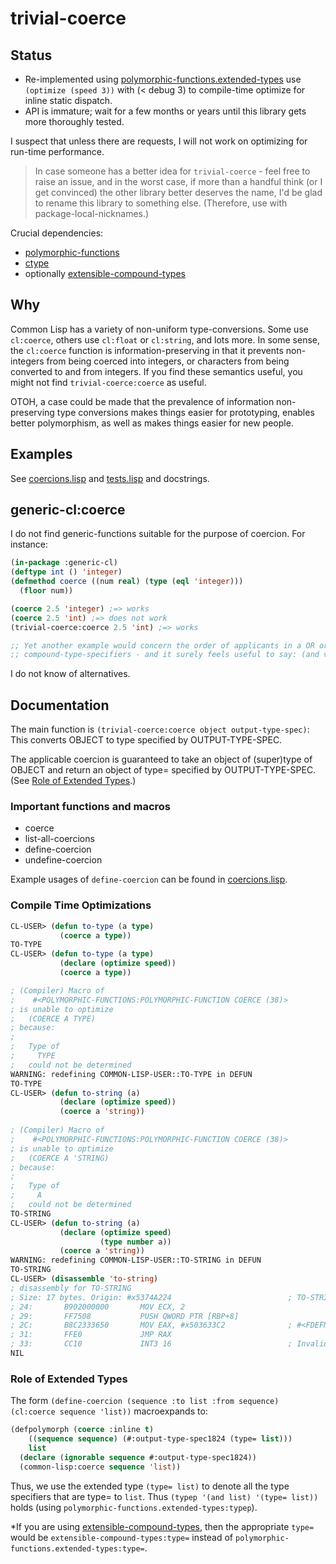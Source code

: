 # trivial-coerce

## Status

- Re-implemented using [polymorphic-functions.extended-types](https://github.com/digikar99/polymorphic-functions/) use `(optimize (speed 3))` with (< debug 3) to compile-time optimize for inline static dispatch.
- API is immature; wait for a few months or years until this library gets more thoroughly tested.

I suspect that unless there are requests, I will not work on optimizing for run-time performance.

>In case someone has a better idea for `trivial-coerce` - feel free to raise an issue, and in the worst case, if more than a handful think (or I get convinced) the other library better deserves the name, I'd be glad to rename this library to something else. (Therefore, use with package-local-nicknames.)

Crucial dependencies:

- [polymorphic-functions](https://github.com/digikar99/polymorphic-functions/)
- [ctype](https://github.com/s-expressionists/ctype/)
- optionally [extensible-compound-types](https://github.com/digikar99/extensible-compound-types/)

## Why

Common Lisp has a variety of non-uniform type-conversions. Some use `cl:coerce`, others use `cl:float` or `cl:string`, and lots more. In some sense, the `cl:coerce` function is information-preserving in that it prevents non-integers from being coerced into integers, or characters from being converted to and from integers. If you find these semantics useful, you might not find `trivial-coerce:coerce` as useful.

OTOH, a case could be made that the prevalence of information non-preserving type conversions makes things easier for prototyping, enables better polymorphism, as well as makes things easier for new people.

## Examples

See [coercions.lisp](./coercions.lisp) and [tests.lisp](./tests.lisp) and docstrings.

## generic-cl:coerce

I do not find generic-functions suitable for the purpose of coercion. For instance:

```lisp
(in-package :generic-cl)
(deftype int () 'integer)
(defmethod coerce ((num real) (type (eql 'integer)))
  (floor num))

(coerce 2.5 'integer) ;=> works
(coerce 2.5 'int) ;=> does not work
(trivial-coerce:coerce 2.5 'int) ;=> works

;; Yet another example would concern the order of applicants in a OR or AND or MEMBER
;; compound-type-specifiers - and it surely feels useful to say: (and vector (not string))
```

I do not know of alternatives.

## Documentation

The main function is `(trivial-coerce:coerce object output-type-spec)`:
This converts OBJECT to type specified by OUTPUT-TYPE-SPEC.

The applicable coercion is guaranteed to take an object of (super)type of OBJECT
and return an object of type= specified by OUTPUT-TYPE-SPEC. (See [Role of Extended Types](#role-of-extended-types).)

### Important functions and macros

- coerce
- list-all-coercions
- define-coercion
- undefine-coercion

Example usages of `define-coercion` can be found in [coercions.lisp](./coercions.lisp).

### Compile Time Optimizations

```lisp
CL-USER> (defun to-type (a type)
           (coerce a type))
TO-TYPE
CL-USER> (defun to-type (a type)
           (declare (optimize speed))
           (coerce a type))

; (Compiler) Macro of
;    #<POLYMORPHIC-FUNCTIONS:POLYMORPHIC-FUNCTION COERCE (38)> 
; is unable to optimize
;   (COERCE A TYPE)
; because:
;   
;   Type of
;     TYPE
;   could not be determined
WARNING: redefining COMMON-LISP-USER::TO-TYPE in DEFUN
TO-TYPE
CL-USER> (defun to-string (a)
           (declare (optimize speed))
           (coerce a 'string))
           
; (Compiler) Macro of
;    #<POLYMORPHIC-FUNCTIONS:POLYMORPHIC-FUNCTION COERCE (38)> 
; is unable to optimize
;   (COERCE A 'STRING)
; because:
;   
;   Type of
;     A
;   could not be determined
TO-STRING
CL-USER> (defun to-string (a)
           (declare (optimize speed)
                    (type number a))
           (coerce a 'string))
WARNING: redefining COMMON-LISP-USER::TO-STRING in DEFUN
TO-STRING
CL-USER> (disassemble 'to-string)
; disassembly for TO-STRING
; Size: 17 bytes. Origin: #x5374A224                          ; TO-STRING
; 24:       B902000000       MOV ECX, 2
; 29:       FF7508           PUSH QWORD PTR [RBP+8]
; 2C:       B8C2333650       MOV EAX, #x503633C2              ; #<FDEFN SB-INT:STRINGIFY-OBJECT>
; 31:       FFE0             JMP RAX
; 33:       CC10             INT3 16                          ; Invalid argument count trap
NIL
```

### Role of Extended Types

The form `(define-coercion (sequence :to list :from sequence) (cl:coerce sequence 'list))` macroexpands to:

```lisp
(defpolymorph (coerce :inline t)
    ((sequence sequence) (#:output-type-spec1824 (type= list)))
    list
  (declare (ignorable sequence #:output-type-spec1824))
  (common-lisp:coerce sequence 'list))
```

Thus, we use the extended type `(type= list)` to denote all the type specifiers that are type= to `list`. Thus `(typep '(and list) '(type= list))` holds (using `polymorphic-functions.extended-types:typep`).

*If you are using [extensible-compound-types](https://github.com/digikar99/extensible-compound-types/), then the appropriate `type=` would be `extensible-compound-types:type=` instead of `polymorphic-functions.extended-types:type=`.
